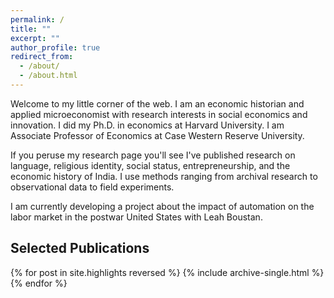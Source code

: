 ```yaml
---
permalink: /
title: ""
excerpt: ""
author_profile: true
redirect_from: 
  - /about/
  - /about.html
---
```


Welcome to my little corner of the web. I am an economic historian and applied microeconomist with research interests in social economics and innovation. I did my Ph.D. in economics at Harvard University. I am Associate Professor of Economics at Case Western Reserve University.

If you peruse my research page you'll see I've published research on language, religious identity, social status, entrepreneurship, and the economic history of India. I use methods ranging from archival research to observational data to field experiments. 

I am currently developing a project about the impact of automation on the labor market in the postwar United States with Leah Boustan.

Selected Publications
--------

{% for post in site.highlights reversed %}
  {% include archive-single.html %}
{% endfor %}